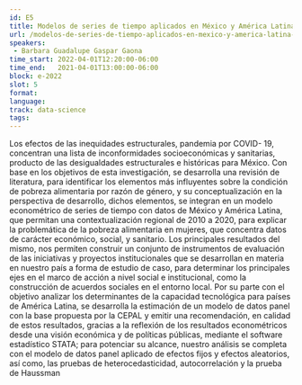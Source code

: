 ```yaml
---
id: E5
title: Modelos de series de tiempo aplicados en México y América Latina para abordar las desigualdades
url: /modelos-de-series-de-tiempo-aplicados-en-mexico-y-america-latina-para-abordar-las-desigualdades
speakers:
 - Barbara Guadalupe Gaspar Gaona
time_start: 2022-04-01T12:20:00-06:00
time_end:   2021-04-01T13:00:00-06:00
block: e-2022
slot: 5
format: 
language: 
track: data-science
tags:
---
```


Los efectos de las inequidades estructurales, pandemia por COVID- 19, concentran una lista de inconformidades socioeconómicas y sanitarias, producto de las desigualdades estructurales e históricas para México. Con base en los objetivos de esta investigación, se desarrolla una revisión de literatura, para identificar los elementos más influyentes sobre la condición de pobreza alimentaria por razón de género, y su conceptualización en la perspectiva de desarrollo, dichos elementos, se integran en un modelo econométrico de series de tiempo con datos de México y América Latina, que permitan una contextualización regional de 2010 a 2020, para explicar la problemática de la pobreza alimentaria en mujeres, que concentra datos de carácter económico, social, y sanitario. Los principales resultados del mismo, nos permiten construir un conjunto de instrumentos de evaluación de las iniciativas y proyectos institucionales que se desarrollan en materia en nuestro país a forma de estudio de caso, para determinar los principales ejes en el marco de acción a nivel social e institucional, como la construcción de acuerdos sociales en el entorno local. Por su parte con el objetivo analizar los determinantes de la capacidad tecnológica para países de América Latina, se desarrolla la estimación de un modelo de datos panel con la base propuesta por la CEPAL y emitir una recomendación, en calidad de estos resultados, gracias a la reflexión de los resultados econométricos desde una visión económica y de políticas públicas, mediante el software estadístico STATA; para potenciar su alcance, nuestro análisis se completa con el modelo de datos panel aplicado de efectos fijos y efectos aleatorios, así como, las pruebas de heterocedasticidad, autocorrelación y la prueba de Haussman

